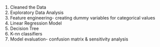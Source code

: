 1) Cleaned the Data
2) Exploratory Data Analysis
3) Feature engineering- creating dummy variables for categorical values
4) Linear Regression Model
5) Decision Tree
6) K-nn classifiers
7) Model evaluation- confusion matrix & sensitivity analysis
